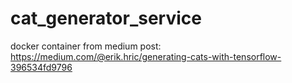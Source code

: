# cat_generator_service

docker container from medium post: https://medium.com/@erik.hric/generating-cats-with-tensorflow-396534fd9796
